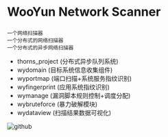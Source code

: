 # WooYun Network Scanner
###  
    一个网络扫描器
    一个分布式的网络扫描器
    一个分布式的异步网络扫描器
* thorns_project (分布式异步队列系统)
* wydomain (目标系统信息收集组件)
* wyportmap (端口扫描+系统服务指纹识别)
* wyfingerprint (应用系统指纹识别)
* wymanage (漏洞脚本规则控制+调度分配)
* wybruteforce (暴力破解模块)
* wydataview (扫描结果数据可视化)
    
![github](http://www.wyscan.com/resources/img/logo.png "github")
